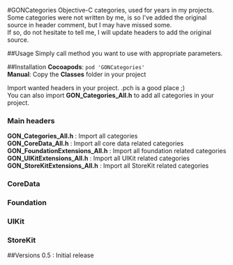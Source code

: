 #GONCategories
Objective-C categories, used for years in my projects.<br/>
Some categories were not written by me, is so I've added the original source in header comment, but I may have missed some.<br/>
If so, do not hesitate to tell me, I will update headers to add the original source.<br/>

##Usage
Simply call method you want to use with appropriate parameters.

##Installation
__Cocoapods__: `pod 'GONCategories'`<br/>
__Manual__: Copy the __Classes__ folder in your project<br/>

Import wanted headers in your project. .pch is a good place ;)<br/>
You can also import __GON_Categories_All.h__ to add all categories in your project.

### Main headers

__GON_Categories_All.h__ : Import all categories<br/>
__GON_CoreData_All.h__ : Import all core data related categories<br/>
__GON_FoundationExtensions_All.h__ : Import all foundation related categories<br/>
__GON_UIKitExtensions_All.h__ : Import all UIKit related categories<br/>
__GON_StoreKitExtensions_All.h__ : Import all StoreKit related categories<br/>

### CoreData

### Foundation

### UIKit

### StoreKit


##Versions
0.5   : Initial release<br/>
